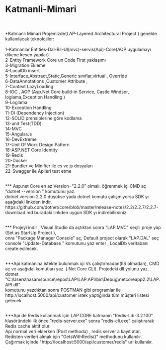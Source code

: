 # Katmanli-Mimari<br/><br/>

*Katmanlı Mimari Projemizde(LAP-Layered Architectural Project ) genelde kullanılacak teknolojiler:<br/>
<br/>
1-Katmanlar Entities-Dal-Bll-UI(mvc)-servis(Api)-Core(AOP uygulamayı dikene kesen yapılar) <br/>
2-Entity Framework Core un Code First yaklaşımı<br/>
3-Migration Ekleme<br/>
4-LocalDb insert<br/>
5-Interface,Abstract,Static,Generic sınıflar,virtual , Override <br/>
6-DataAnnotations ,Customer Attribute ,<br/>
7-Context LazyLoading<br/>
8-IOC , AOP (Asp.Net Core build-in Service, Castle Windsor, loglama,Exception Handling )<br/>
9-Loglama<br/>
10-Exception Handling<br/>
11-DI (Dependency Injection)<br/>
12-SOLID prensiplerine göre kodlama<br/>
13-unit Test(TDD)<br/>
14-MVC <br/>
15-AngularJs <br/>
16-DevExtreme<br/>
17-Unit Of Work Design Pattern<br/>
18-ASP.NET Core Identity<br/>
19-Redis<br/>
20-Docker<br/>
21-Bundler ve Minifier ile cs ve js dosyaları<br/>
22-Swagger ile Apileri test etme<br/>


<br/>
 *** Asp.net Core en az Version="2.2.0" olmalı. öğrenmek içi CMD aç  "dotnet --version " komutunu yaz.<br/>
 dotnet version 2.2.0 düşükse yada dotnet komutu çalışmıyorsa SDK yı aşağıdaki linkden indir.<br/>
 https://github.com/dotnet/core/blob/master/release-notes/2.2/2.2.7/2.2.7-download.md buradaki linkden uygun SDK yı indirebilirsiniz.<br/>
 <br/>
 
 *** Projeyi indir , Visual Studio da açtıktan sonra "LAP.MVC" seçili proje yap (Set as StartUp Project ),<br/>
 onra "Package Manager Console" aç, Default project olarak  "LAP.DAL" seç <br/>
 console  "Update-Database " komutunu  yaz enter ,  LocalDb veritabanı create edilecek.<br/>
 <br/>
 
 ***Api katmanına istekte bulunmak içi Vs çalıştırmadan(IIS olmadan), CMD aç ve aşağıdai komutları yaz. (.Net Core CLI). Projedeki dll yolunu yaz.<br/>
    dotnet "C:\Users\hasan\source\repos\LAP\LAP.API\bin\Debug\netcoreapp2.2\LAP.API.dll"<br/>
 komutunu yazdıktan sonra POSTMAN gibi programlar ile  http://localhost:5000/api/customer istek yaptığında tüm müşteri listesi gelecek<br/>
 <br/>
 
 ***Api de Redis kullanmak için LAP.CORE katmanın "Redis-Lib-3.2.100" klasöründeki ilk önce "redis-server.exe" sonra "redis-cli.exe" çalıştırarak Redis cache aktif olur.<br/>
    Api normal veri eklerken (Post methodu) , redis server a kayıt atar.<br/>
	Redisten verileri almak için "GetsWithRedis()" methodunu kullanılır. Çağırmak içinde  "http://localhost:5000/api/customer/redis" url kullanılır.
	
     

